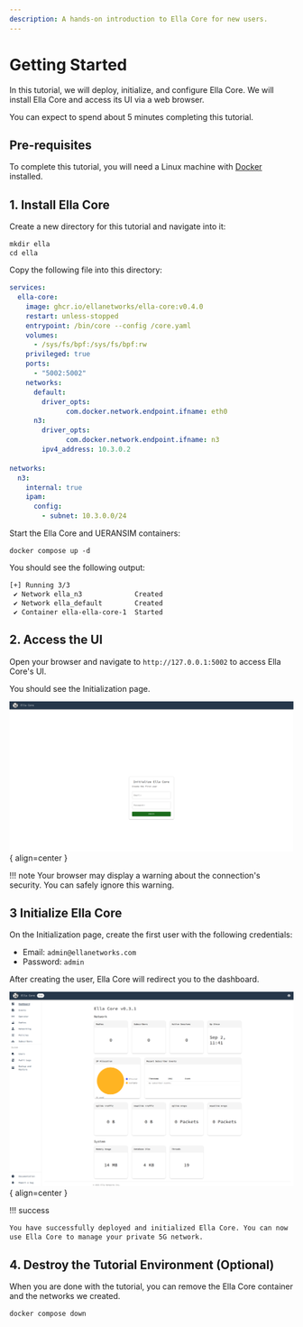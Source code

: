 ```yaml
---
description: A hands-on introduction to Ella Core for new users.
---
```


# Getting Started

In this tutorial, we will deploy, initialize, and configure Ella Core. We will install Ella Core and access its UI via a web browser.

You can expect to spend about 5 minutes completing this tutorial.

## Pre-requisites

To complete this tutorial, you will need a Linux machine with [Docker](https://www.docker.com/) installed.

## 1. Install Ella Core

Create a new directory for this tutorial and navigate into it:

```shell
mkdir ella
cd ella
```

Copy the following file into this directory:

```yaml title="docker-compose.yaml"
services:
  ella-core:
    image: ghcr.io/ellanetworks/ella-core:v0.4.0
    restart: unless-stopped
    entrypoint: /bin/core --config /core.yaml
    volumes:
      - /sys/fs/bpf:/sys/fs/bpf:rw
    privileged: true
    ports:
      - "5002:5002"
    networks:
      default:
        driver_opts:
              com.docker.network.endpoint.ifname: eth0
      n3:
        driver_opts:
              com.docker.network.endpoint.ifname: n3
        ipv4_address: 10.3.0.2

networks:
  n3:
    internal: true
    ipam:
      config:
        - subnet: 10.3.0.0/24
```

Start the Ella Core and UERANSIM containers:

```shell
docker compose up -d
```

You should see the following output:

```shell
[+] Running 3/3
 ✔ Network ella_n3             Created
 ✔ Network ella_default        Created
 ✔ Container ella-ella-core-1  Started
 ```

## 2. Access the UI

Open your browser and navigate to `http://127.0.0.1:5002` to access Ella Core's UI.

You should see the Initialization page.

![Initialize Ella Core](../images/initialize.png){ align=center }

!!! note
    Your browser may display a warning about the connection's security. You can safely ignore this warning.

## 3 Initialize Ella Core

On the Initialization page, create the first user with the following credentials:

- Email: `admin@ellanetworks.com`
- Password: `admin`

After creating the user, Ella Core will redirect you to the dashboard.

![Dashboard](../images/dashboard.png){ align=center }

!!! success

    You have successfully deployed and initialized Ella Core. You can now use Ella Core to manage your private 5G network.

## 4. Destroy the Tutorial Environment (Optional)

When you are done with the tutorial, you can remove the Ella Core container and the networks we created.

```shell
docker compose down
```
